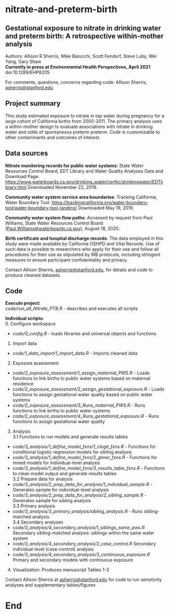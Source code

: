 # nitrate-and-preterm-birth
##  Gestational exposure to nitrate in drinking water and preterm birth:  A retrospective within-mother analysis

 Authors: Allison R Sherris, Mike Baiocchi, Scott Fendorf, Steve Luby, Wei Yang, Gary Shaw  
 **Currently in press at Environmental Health Perspectives, April 2021**   
 doi:10.1289/EHP8205 
 
 For comments, questions, concerns regarding code: Allison Sherris, asherris@stanford.edu

## Project summary 
This study estimated exposure to nitrate in tap water during pregnancy for a large cohort of California births from 2000-2011. The primary analysis uses a within-mother design to evaluate associations with nitrate in drinking water and odds of spontaneous preterm preterm. Code is customizable to other contaminants and outcomes of interest. 

## Data sources
**Nitrate monitoring records for public water systems**: State Water Resources Control Board, EDT Library and Water Quality Analyses Data and Download Page. <https://www.waterboards.ca.gov/drinking_water/certlic/drinkingwater/EDTlibrary.html> Downloaded November 22, 2019.

**Community water system service area boundaries**: Tracking California, Water Boundary Tool. <https://trackingcalifornia.org/water-boundary-tool/water-boundary-tool-landing/> Downloaded May 19, 2019.

**Community water system flow paths**: Accessed by request from Paul Williams, State Water Resources Control Board (Paul.Williams@waterboards.ca.gov), August 18, 2020. 

**Birth certificate and hospital discharge records**: The data employed in this study were made available by California OSHPD and Vital Records. Use of such data is possible to researchers who apply for their use and follow all procedures for their use as stipulated by IRB protocols, including stringent measures to ensure participant confidentiality and privacy. 

Contact Allison Sherris, asherris@stanford.edu, for details and code to produce cleaned datasets.

## Code

**Execute project:**  
*code/run_all_Nitrate_PTB.R* - describes and executes all scripts

**Individual scripts:**  
0. Configure workspace
* *code/0_config.R* - loads libraries and universal objects and functions

1. Import data  
* *code/1_data_import/1_import_data.R* - Imports cleaned data    

2. Exposure assessment 
* *code/2_exposure_assessment/1_assign_maternal_PWS.R* - Loads functions to link births to public water systems based on maternal residence
* *code/2_exposure_assessment/2_assign_gestational_exposure.R* - Loads functions to assign gestational water quality based on public water systems
* *code/2_exposure_assessment/3_Runs_maternal_PWS.R* - Runs functions to link births to public water systems 
* *code/2_exposure_assessment/4_Runs_gestational_exposure.R* - Runs functions to assign gestational water quality 

3. Analysis  
3.1 Functions to run models and generate results tables   
* *code/3_analysis/1_define_model_fxns/1_clogit_fxns.R* - Functions for conditional logistic regression models for sibling analysis
* *code/3_analysis/1_define_model_fxns/2_glmer_fxns.R* - Functions for mixed models for individual-level analysis
* *code/3_analysis/1_define_model_fxns/3_results_table_fxns.R* - Functions to clean model output and generate results tables  
3.2 Prepare data for analysis  
* *code/3_analysis/2_prep_data_for_analysis/1_individual_sample.R* - Generates sample for individual-level analysis  
* *code/3_analysis/2_prep_data_for_analysis/2_sibling_sample.R* - Generates sample for sibling analysis  
3.3 Primary analysis  
* *code/3_analysis/3_primary_analysis/sibling_analysis.R* - Runs sibling-matched analysis  
3.4 Secondary analyses  
* *code/3_analysis/4_secondary_analysis/1_siblings_same_pws.R* Secondary sibling-matched analysis: siblings within the same water system  
* *code/3_analysis/4_secondary_analysis/2_case_control.R* Secondary individual-level (case-control) analysis  
* *code/3_analysis/4_secondary_analysis/3_continuous_exposure.R* Primary and secondary models with continuous exposure  

4. Visualization: Produces manuscript Tables 1-3 
        
Contact Allison Sherris at asherris@stanford.edu for code to run sensitivity analyses and supplementary tables/figures
  
# End
